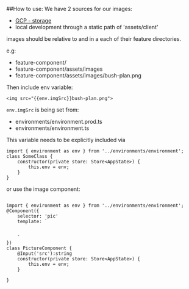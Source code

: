 
##How to use:
We have 2 sources for our images:
- [GCP - storage](https://console.cloud.google.com/storage/browser/morningharwood-server.appspot.com/?project=morningharwood-server)
- local development through a static path of 'assets/client'

images should be relative to and in a each of their feature directories.

e.g: 
- feature-component/
- feature-component/assets/images
- feature-component/assets/images/bush-plan.png

Then include env variable:

```
<img src="{{env.imgSrc}}bush-plan.png">
```

`env.imgSrc` is being set from:
- environments/environment.prod.ts
- environments/environment.ts

This variable needs to be explicitly included via

```
import { environment as env } from '../environments/environment';
class SomeClass {
    constructor(private store: Store<AppState>) {
        this.env = env;
    }
}
```

or use the image component:

```$xslt

import { environment as env } from '../environments/environment';
@Component({
    selector: 'pic'
    template: `
    
    
    `
})
class PictureComponent {
    @Input('src'):string
    constructor(private store: Store<AppState>) {
        this.env = env;
    }
    
}
```


